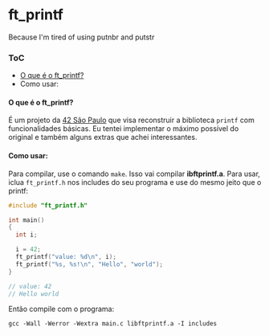 # ft_printf
Because I'm tired of using putnbr and putstr

### ToC
- [O que é o ft_printf?](#o-que---o-ft_printf)
- Como usar:

<a name="o-que---o-ft_printf"></a>
#### O que é o ft_printf?
É um projeto da [42 São Paulo](https://www.42sp.org.br/) que visa reconstruir a biblioteca `printf` com funcionalidades básicas.
Eu tentei implementar o máximo possível do original e também alguns extras que achei interessantes.

<a name="como-usar"></a>
#### Como usar:
Para compilar, use o comando `make`. Isso vai compilar **ibftprintf.a**. Para usar, iclua `ft_printf.h` nos includes do seu programa e use do mesmo jeito que o printf:

```c
#include "ft_printf.h"

int main()
{
  int i;

  i = 42;
  ft_printf("value: %d\n", i);
  ft_printf("%s, %s!\n", "Hello", "world");
}

// value: 42
// Hello world
```
Então compile com o programa:
```console
gcc -Wall -Werror -Wextra main.c libftprintf.a -I includes
```
